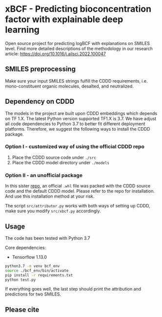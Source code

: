 # xBCF - Predicting bioconcentration factor with explainable deep learning

Open source project for predicting logBCF with explanations on SMILES level.
Find more detailed descriptions of the methodology in our research article: https://doi.org/10.1016/j.ailsci.2022.100047

## SMILES preprocessing
Make sure your input SMILES strings fulfill the CDDD requirements, i.e. mono-constituent organic molecules, desalted, and neutralized.

## Dependency on CDDD

The models in the project are built upon CDDD embeddings which depends on TF 1.X. The latest Python version supported TF1.X is 3.7. We have adjust all code dependencies to Python 3.7 to better fit different deployment platforms. Therefore, we suggest the following ways to install the CDDD package.  

### Option I - customized way of using the official CDDD repo

1. Place the CDDD source code under `./src`
2. Place the CDDD model directory under `./models`


### Option II - an unofficial package

In this sister [repo](https://github.com/Bayer-Group/xsmiles-use-cases), an official `.whl` file was packed with the CDDD source code and the default CDDD model. 
Please refer to the repo for installation. And use this installation method at your risk. 

The script `src/attributor.py` works with both ways of setting up CDDD, make sure you modify `src/xbcf.py` accordingly.

## Usage

The code has been tested with Python 3.7 

Core dependencies:
- Tensorflow 1.13.0

```bash
python3.7 -m venv bcf_env
source ./bcf_env/bin/activate
pip install -r requirements.txt
python test.py
```

If everything goes well, the last step should print the attribution and predictions for two SMILES.

## Please cite




